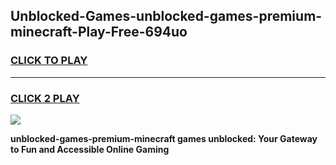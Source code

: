 
## Unblocked-Games-unblocked-games-premium-minecraft-Play-Free-694uo
<h3>
<a href="https://premium76.site?title=unblocked-games-premium-minecraft&ref=23A">CLICK TO PLAY</a></h3>
<hr>

<h3>
<a href="https://premium76.site?title=unblocked-games-premium-minecraft&ref=23A">CLICK 2 PLAY</a>
  
</h3>

<a href="https://premium76.site?title=unblocked-games-premium-minecraft&ref=23A"><img src="https://clearcache.store/games.png"></a>


**unblocked-games-premium-minecraft games unblocked: Your Gateway to Fun and Accessible Online Gaming**
